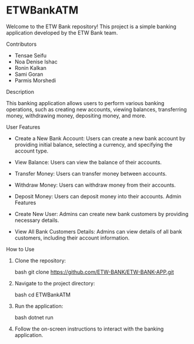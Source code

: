 # ETWBankATM



Welcome to the ETW Bank  repository! This project is a simple banking application developed by the ETW Bank team.

Contributors

- Tensae Seifu
- Noa Denise Ishac
- Ronin Kalkan
- Sami Goran
- Parmis Morshedi

Description

This banking application allows users to perform various banking operations, such as creating new accounts, viewing balances, transferring money, withdrawing money, depositing money, and more.

User Features

- Create a New Bank Account: Users can create a new bank account by providing initial balance, selecting a currency, and specifying the account type.

- View Balance: Users can view the balance of their accounts.

- Transfer Money: Users can transfer money between accounts.

- Withdraw Money: Users can withdraw money from their accounts.

- Deposit Money: Users can deposit money into their accounts.
Admin Features

- Create New User: Admins can create new bank customers by providing necessary details.

- View All Bank Customers Details: Admins can view details of all bank customers, including their account information.

How to Use

1. Clone the repository:

    bash
    git clone https://github.com/ETW-BANK/ETW-BANK-APP.git
   

2. Navigate to the project directory:

    bash
    cd ETWBankATM
    

3. Run the application:

    bash
    dotnet run
    

4. Follow the on-screen instructions to interact with the banking application.



